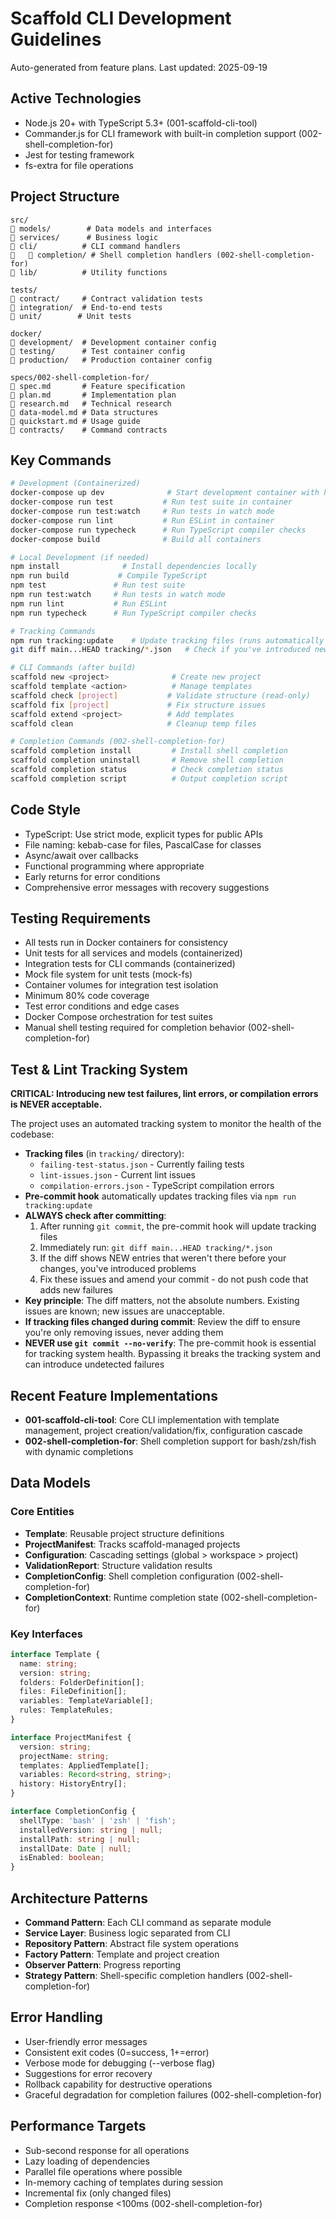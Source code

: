 # Scaffold CLI Development Guidelines

Auto-generated from feature plans. Last updated: 2025-09-19

## Active Technologies
- Node.js 20+ with TypeScript 5.3+ (001-scaffold-cli-tool)
- Commander.js for CLI framework with built-in completion support (002-shell-completion-for)
- Jest for testing framework
- fs-extra for file operations

## Project Structure
```
src/
   models/        # Data models and interfaces
   services/      # Business logic
   cli/          # CLI command handlers
      completion/ # Shell completion handlers (002-shell-completion-for)
   lib/          # Utility functions

tests/
   contract/     # Contract validation tests
   integration/  # End-to-end tests
   unit/        # Unit tests

docker/
   development/  # Development container config
   testing/      # Test container config
   production/   # Production container config

specs/002-shell-completion-for/
   spec.md       # Feature specification
   plan.md       # Implementation plan
   research.md   # Technical research
   data-model.md # Data structures
   quickstart.md # Usage guide
   contracts/    # Command contracts
```

## Key Commands
```bash
# Development (Containerized)
docker-compose up dev              # Start development container with hot-reload
docker-compose run test           # Run test suite in container
docker-compose run test:watch     # Run tests in watch mode
docker-compose run lint           # Run ESLint in container
docker-compose run typecheck      # Run TypeScript compiler checks
docker-compose build              # Build all containers

# Local Development (if needed)
npm install              # Install dependencies locally
npm run build           # Compile TypeScript
npm test               # Run test suite
npm run test:watch     # Run tests in watch mode
npm run lint           # Run ESLint
npm run typecheck      # Run TypeScript compiler checks

# Tracking Commands
npm run tracking:update    # Update tracking files (runs automatically in pre-commit)
git diff main...HEAD tracking/*.json   # Check if you've introduced new test/lint/compilation errors

# CLI Commands (after build)
scaffold new <project>              # Create new project
scaffold template <action>          # Manage templates
scaffold check [project]           # Validate structure (read-only)
scaffold fix [project]             # Fix structure issues
scaffold extend <project>          # Add templates
scaffold clean                     # Cleanup temp files

# Completion Commands (002-shell-completion-for)
scaffold completion install         # Install shell completion
scaffold completion uninstall       # Remove shell completion
scaffold completion status          # Check completion status
scaffold completion script          # Output completion script
```

## Code Style
- TypeScript: Use strict mode, explicit types for public APIs
- File naming: kebab-case for files, PascalCase for classes
- Async/await over callbacks
- Functional programming where appropriate
- Early returns for error conditions
- Comprehensive error messages with recovery suggestions

## Testing Requirements
- All tests run in Docker containers for consistency
- Unit tests for all services and models (containerized)
- Integration tests for CLI commands (containerized)
- Mock file system for unit tests (mock-fs)
- Container volumes for integration test isolation
- Minimum 80% code coverage
- Test error conditions and edge cases
- Docker Compose orchestration for test suites
- Manual shell testing required for completion behavior (002-shell-completion-for)

## Test & Lint Tracking System
**CRITICAL: Introducing new test failures, lint errors, or compilation errors is NEVER acceptable.**

The project uses an automated tracking system to monitor the health of the codebase:
- **Tracking files** (in `tracking/` directory):
  - `failing-test-status.json` - Currently failing tests
  - `lint-issues.json` - Current lint issues
  - `compilation-errors.json` - TypeScript compilation errors
- **Pre-commit hook** automatically updates tracking files via `npm run tracking:update`
- **ALWAYS check after committing**:
  1. After running `git commit`, the pre-commit hook will update tracking files
  2. Immediately run: `git diff main...HEAD tracking/*.json`
  3. If the diff shows NEW entries that weren't there before your changes, you've introduced problems
  4. Fix these issues and amend your commit - do not push code that adds new failures
- **Key principle**: The diff matters, not the absolute numbers. Existing issues are known; new issues are unacceptable.
- **If tracking files changed during commit**: Review the diff to ensure you're only removing issues, never adding them
- **NEVER use `git commit --no-verify`**: The pre-commit hook is essential for tracking system health. Bypassing it breaks the tracking system and can introduce undetected failures

## Recent Feature Implementations

- **001-scaffold-cli-tool**: Core CLI implementation with template management, project creation/validation/fix, configuration cascade
- **002-shell-completion-for**: Shell completion support for bash/zsh/fish with dynamic completions

## Data Models
### Core Entities
- **Template**: Reusable project structure definitions
- **ProjectManifest**: Tracks scaffold-managed projects
- **Configuration**: Cascading settings (global > workspace > project)
- **ValidationReport**: Structure validation results
- **CompletionConfig**: Shell completion configuration (002-shell-completion-for)
- **CompletionContext**: Runtime completion state (002-shell-completion-for)

### Key Interfaces
```typescript
interface Template {
  name: string;
  version: string;
  folders: FolderDefinition[];
  files: FileDefinition[];
  variables: TemplateVariable[];
  rules: TemplateRules;
}

interface ProjectManifest {
  version: string;
  projectName: string;
  templates: AppliedTemplate[];
  variables: Record<string, string>;
  history: HistoryEntry[];
}

interface CompletionConfig {
  shellType: 'bash' | 'zsh' | 'fish';
  installedVersion: string | null;
  installPath: string | null;
  installDate: Date | null;
  isEnabled: boolean;
}
```

## Architecture Patterns
- **Command Pattern**: Each CLI command as separate module
- **Service Layer**: Business logic separated from CLI
- **Repository Pattern**: Abstract file system operations
- **Factory Pattern**: Template and project creation
- **Observer Pattern**: Progress reporting
- **Strategy Pattern**: Shell-specific completion handlers (002-shell-completion-for)

## Error Handling
- User-friendly error messages
- Consistent exit codes (0=success, 1+=error)
- Verbose mode for debugging (--verbose flag)
- Suggestions for error recovery
- Rollback capability for destructive operations
- Graceful degradation for completion failures (002-shell-completion-for)

## Performance Targets
- Sub-second response for all operations
- Lazy loading of dependencies
- Parallel file operations where possible
- In-memory caching of templates during session
- Incremental fix (only changed files)
- Completion response <100ms (002-shell-completion-for)

<!-- MANUAL ADDITIONS START -->
<!-- Add any project-specific notes or overrides here -->
<!-- MANUAL ADDITIONS END -->